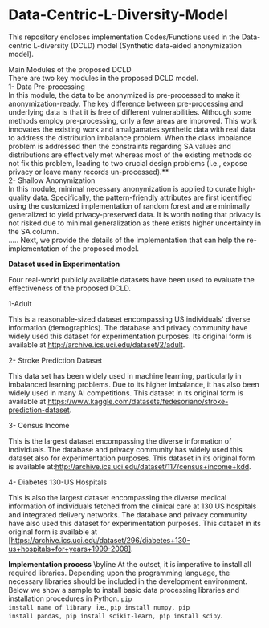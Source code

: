 # Data-Centric-L-Diversity-Model

This repository encloses implementation Codes/Functions used in the Data-centric L-diversity (DCLD) model (Synthetic data-aided anonymization model).

Main Modules of the proposed DCLD 
<br>
There are two key modules in the proposed DCLD model.
<br>
1- Data Pre-processing
<br>
In this module, the data to be anonymized is pre-processed to make it anonymization-ready. The key difference between pre-processing and underlying data is that it is free of different vulnerabilities. Although some methods employ pre-processing, only a few areas are improved. This work innovates the existing work and amalgamates synthetic data with real data to address the distribution imbalance problem. When the class imbalance problem is addressed then the constraints regarding SA values and distributions are effectively met whereas most of the existing methods do not fix this problem, leading to two crucial design problems (i.e., expose privacy or leave many records un-processed).**
<br>
2- Shallow Anonymization
<br>
In this module, minimal necessary anonymization is applied to curate high-quality data. Specifically, the pattern-friendly attributes are first identified using the customized implementation of random forest and are minimally generalized to yield privacy-preserved data. It is worth noting that privacy is not risked due to minimal generalization as there exists higher uncertainty in the SA column.
<br>
.....
Next, we provide the details of the implementation that can help the re-implementation of the proposed model.

**Dataset used in Experimentation**

Four real-world publicly available datasets have been used to evaluate the effectiveness of the proposed DCLD.

1-Adult

This is a reasonable-sized dataset encompassing US individuals' diverse information (demographics). The database and privacy community have widely used this dataset for experimentation purposes. Its original form is available at http://archive.ics.uci.edu/dataset/2/adult. 

2- Stroke Prediction Dataset

This data set has been widely used in machine learning, particularly in imbalanced learning problems. Due to its higher imbalance, it has also been widely used in many AI competitions. This dataset in its original form is available at https://www.kaggle.com/datasets/fedesoriano/stroke-prediction-dataset. 

3- Census Income

This is the largest dataset encompassing the diverse information of individuals. The database and privacy community has widely used this dataset also for experimentation purposes. This dataset in its original form is available at:http://archive.ics.uci.edu/dataset/117/census+income+kdd. 

4- Diabetes 130-US Hospitals

This is also the largest dataset encompassing the diverse medical information of individuals fetched from the clinical care at 130 US hospitals and integrated delivery networks. The database and privacy community have also used this dataset for experimentation purposes. This dataset in its original form is available at [https://archive.ics.uci.edu/dataset/296/diabetes+130-us+hospitals+for+years+1999-2008].

**Implementation process**
\byline
At the outset, it is imperative to install all required libraries. Depending upon the programming language, the necessary libraries should be included in the development environment.
Below we show a sample to install basic data processing libraries and installation procedures in Python.
<code>pip install name of library </code> i.e., <code>pip install numpy, pip install pandas, pip install scikit-learn, pip install scipy</code>.



